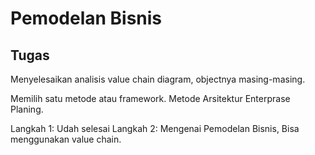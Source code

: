 # Pemodelan Bisnis

## Tugas

Menyelesaikan analisis value chain diagram, objectnya masing-masing.

Memilih satu metode atau framework. Metode Arsitektur Enterprase Planing.

Langkah 1: Udah selesai
Langkah 2: Mengenai Pemodelan Bisnis, Bisa menggunakan value chain.
